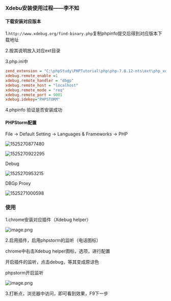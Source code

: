 ### Xdebu安装使用过程——李不知

#### 下载安装对应版本

1.`http://www.xdebug.org/find-binary.php`复制phpinfo提交后得到对应版本下载地址

2.按其说明放入对应ext目录

3.php.ini中

```ini
zend_extension = "C:\phpStudy\PHPTutorial\php\php-7.0.12-nts\ext\php_xdebug-2.6.0-7.0-vc14-nts.dll"
xdebug.remote_enable =1
xdebug.remote_handler = "dbgp"
xdebug.remote_host = "localhost"
xdebug.remote_mode = "req"
xdebug.remote_port = 9001
xdebug.idekey="PHPSTORM"
```

4.phpinfo 验证是否安装成功

#### PHPStorm配置

File → Default Setting → Languages & Frameworks → PHP

![1525270877480](https://wt-box.worktile.com/public/467eee3c-2b08-405b-b202-589f846d7862)

![1525270922295](https://wt-box.worktile.com/public/467eee3c-2b08-405b-b202-589f846d7862)



Debug

![1525270953215](https://wt-box.worktile.com/public/4e5fecef-72ca-4fa1-9e0c-9475095148ba)

DBGp Proxy

![1525271000598](https://wt-box.worktile.com/public/86162480-fd6f-4355-a1ce-f1228efa0949)

### 使用

1.chrome安装对应插件（Xdebug helper）

![image.png](https://wt-box.worktile.com/public/b24d9a93-fd87-4c2f-b8a0-e8ed032df6c9)

2.启用插件，启用phpstorm的监听（电话图标）

chrome中右击Xdebug helper图标，选项，进行配置

开启插件的监听，点击debug，等其变成原谅色

phpstorm开启监听

![image.png](https://wt-box.worktile.com/public/fd519e8c-2744-470e-9111-0397460f113d)

3.打断点，浏览器中访问，即可看到效果，F9下一步

